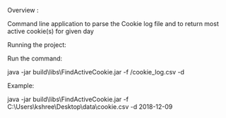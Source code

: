 Overview :

Command line application to parse the Cookie log file and to return most active cookie(s) for given day


Running the project:

Run the command:

java -jar build\libs\FindActiveCookie.jar -f <CSV path>/cookie_log.csv -d <date>

Example:

java -jar build\libs\FindActiveCookie.jar -f C:\Users\kshree\Desktop\data\cookie.csv -d 2018-12-09
